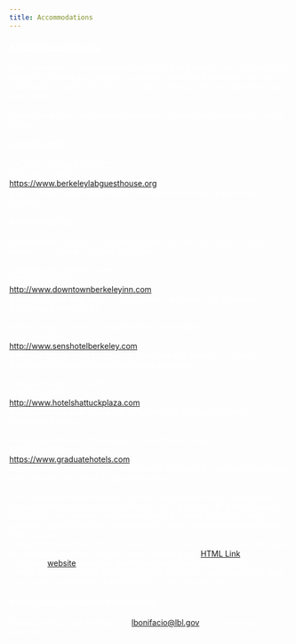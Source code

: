 ```yaml
---
title: Accommodations
---
```


<h3><font color="#FFFFFF">ACCOMMODATIONS</font></h3>

<font color="#FFFFFF">
Due to a very busy conference schedule at San Francisco for January 2019, please try to book accomodations before the end of December. We have been told by local hotels that prices will go through the roof when the new year starts.<br><br>
Please book your accommodations at the following recommended Lodging Hotels:
    <h4><font color="#FFFFFF">ON-SITE HOTEL</font></h4>
**LBNL Lab Guest House**<br>
(510) 495 - 8000<br>
    <a href="https://www.berkeleylabguesthouse.org/">https://www.berkeleylabguesthouse.org</a><br>
Notes: Close to workshop venue, inconvenient access to downtown Berkeley.
    <h4><font color="#FFFFFF">OFF-SITE HOTEL</font></h4>
[IMPORTANT] In order to get the Berkeley Lab rate, you need to call and mention that you are a guest of the lab.<br><br>
**Downtown Berkeley Inn**<br>
(510) 843-4043<br>
    <a href="http://www.downtownberkeleyinn.com/">http://www.downtownberkeleyinn.com</a><br>
	Notes: 5 minute walk to bus stop (Shattuck and Addison). Middle of downtown Berkeley area.<br><br>
**Sens Hotel** (previously called The French Hotel)<br>
(510) 548-9930<br>
    <a href="http://www.senshotelberkeley.com/">http://www.senshotelberkeley.com</a><br>
Notes: 12 minute walk to bus stop (Shattuck and Addison). Located in the Gourmet Ghetto with fantastic resturant selection.<br><br>
**Hotel Shattuck Plaza**<br>
(510) 845-7300<br>
    <a href="http://www.hotelshattuckplaza.com/">http://www.hotelshattuckplaza.com</a><br>
Notes: 5 minute walk to bus top (Shattuck and Addison). Middle of downtown Berkeley.<br><br>
**Graduate Berkeley** (previously called Durant Hotel)<br>
(510) 845-8981<br>
    <a href="https://www.graduatehotels.com">https://www.graduatehotels.com</a><br>
        Notes: 20 minute walk to bus stop (Euclid and Hearst). Located in Southside with cheaper food along Telegraph Avenue.<br><br>
    The Graduate Hotel is offering a special rate for the RIKEN Workshop in January 2019 that will entitle guests to a 12% discount off of the Standard Daily Rate.  This rate will vary depending on the hotel's daily rate and is subject to certain blackout dates when the hotel is experiencing extremely high occupancy.<br>
To book a reservation with this exclusive rate, you may book your stay using the following method:
- Use this direct booking link: <a href='https://gc.synxis.com/rez.aspx?Hotel=76645&Chain=21643&template=RBE&shell=RBE_old&arrive=1/24/2019&depart=1/30/2019&adult=1&child=0&promo=RIKEN19'>HTML Link</a><br>
- Visit our <a href='www.graduateberkeley.com'>website</a> and enter the Promo/Corporate code: RIKEN19<br>
- When booking over the phone (510-845-8981) with one of our hotel staff, your guests may reference RIKEN 2019 for this special rate.
    </font>
    
<h4><font color="#FFFFFF">ADDITIONAL CONTACT INFORMATION</font></h4>
<font color="#FFFFFF">Please contact Lady Bonifacio at <a href="mailto:lbonifacio@lbl.gov">lbonifacio@lbl.gov</a> if you have any questions.</font>
